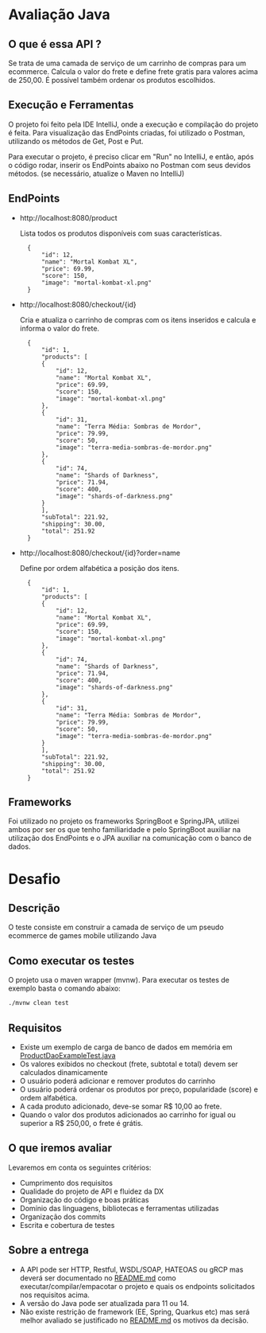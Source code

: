 # Avaliação Java

## O que é essa API ?
  Se trata de uma camada de serviço de um carrinho de compras para um ecommerce.
  Calcula o valor do frete e define frete gratis para valores acima de 250,00.
  É possível também ordenar os produtos escolhidos.
  
## Execução e Ferramentas
  O projeto foi feito pela IDE IntelliJ, onde a execução e compilação do projeto é feita.
  Para visualização das EndPoints criadas, foi utilizado o Postman, utilizando os métodos de Get, Post e Put.
  
 Para executar o projeto, é preciso clicar em "Run" no IntelliJ, e então, após o código rodar, inserir os EndPoints abaixo no Postman com seus devidos métodos. (se necessário, atualize o Maven no IntelliJ)
  
## EndPoints
* http://localhost:8080/product

  Lista todos os produtos disponíveis com suas características.
  		
		{
			"id": 12,
			"name": "Mortal Kombat XL",
			"price": 69.99,
			"score": 150,
			"image": "mortal-kombat-xl.png"
		}
		

* http://localhost:8080/checkout/{id}

  Cria e atualiza o carrinho de compras com os itens inseridos e calcula e informa o valor do frete.
  
  	
	  	{
		    "id": 1,
		    "products": [
			{
			    "id": 12,
			    "name": "Mortal Kombat XL",
			    "price": 69.99,
			    "score": 150,
			    "image": "mortal-kombat-xl.png"
			},
			{
			    "id": 31,
			    "name": "Terra Média: Sombras de Mordor",
			    "price": 79.99,
			    "score": 50,
			    "image": "terra-media-sombras-de-mordor.png"
			},
			{
			    "id": 74,
			    "name": "Shards of Darkness",
			    "price": 71.94,
			    "score": 400,
			    "image": "shards-of-darkness.png"
			}
		    ],
		    "subTotal": 221.92,
		    "shipping": 30.00,
		    "total": 251.92
		}
	
* http://localhost:8080/checkout/{id}?order=name

  Define por ordem alfabética a posição dos itens.
  
  	
  		{
		    "id": 1,
		    "products": [
			{
			    "id": 12,
			    "name": "Mortal Kombat XL",
			    "price": 69.99,
			    "score": 150,
			    "image": "mortal-kombat-xl.png"
			},
			{
			    "id": 74,
			    "name": "Shards of Darkness",
			    "price": 71.94,
			    "score": 400,
			    "image": "shards-of-darkness.png"
			},
			{
			    "id": 31,
			    "name": "Terra Média: Sombras de Mordor",
			    "price": 79.99,
			    "score": 50,
			    "image": "terra-media-sombras-de-mordor.png"
			}
		    ],
		    "subTotal": 221.92,
		    "shipping": 30.00,
		    "total": 251.92
		}
		
		
## Frameworks

  Foi utilizado no projeto os frameworks SpringBoot e SpringJPA, utilizei ambos por ser os que tenho familiaridade e pelo SpringBoot auxiliar na utilização dos EndPoints e o JPA auxiliar na comunicação com o banco de dados.
  
# Desafio


## Descrição

  O teste consiste em construir a camada de serviço de um pseudo ecommerce de games mobile utilizando Java

## Como executar os testes
  
  O projeto usa o maven wrapper (mvnw).
  Para executar os testes de exemplo basta o comando abaixo:
  ```sh
  ./mvnw clean test
  ```

## Requisitos

  - Existe um exemplo de carga de banco de dados em memória em [ProductDaoExampleTest.java](./src/test/java/br/com/supera/game/store/ProductDaoExampleTest.java)
  - Os valores exibidos no checkout (frete, subtotal e total) devem ser calculados dinamicamente
  - O usuário poderá adicionar e remover produtos do carrinho
  - O usuário poderá ordenar os produtos por preço, popularidade (score) e ordem alfabética.
  - A cada produto adicionado, deve-se somar R$ 10,00 ao frete.
  - Quando o valor dos produtos adicionados ao carrinho for igual ou superior a R$ 250,00, o frete é grátis.

## O que iremos avaliar

Levaremos em conta os seguintes critérios:

  - Cumprimento dos requisitos
  - Qualidade do projeto de API e fluidez da DX
  - Organização do código e boas práticas
  - Domínio das linguagens, bibliotecas e ferramentas utilizadas
  - Organização dos commits
  - Escrita e cobertura de testes

## Sobre a entrega

  - A API pode ser HTTP, Restful, WSDL/SOAP, HATEOAS ou gRCP mas deverá ser documentado no [README.md](./README.md) como executar/compilar/empacotar o projeto e quais os endpoints solicitados nos requisitos acima. 
  - A versão do Java pode ser atualizada para 11 ou 14.
  - Não existe restrição de framework (EE, Spring, Quarkus etc) mas será melhor avaliado se justificado no [README.md](./README.md) os motivos da decisão.
